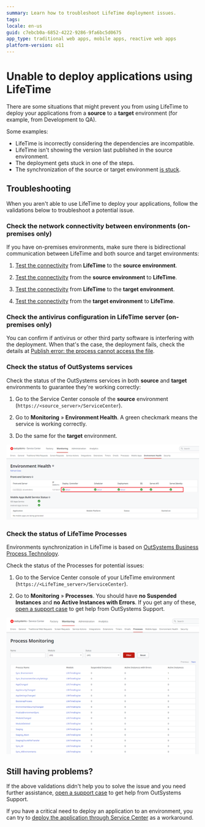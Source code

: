 ```yaml
---
summary: Learn how to troubleshoot LifeTime deployment issues.
tags:
locale: en-us
guid: c7ebcb0a-6852-4222-9286-9fa6bc5d0675
app_type: traditional web apps, mobile apps, reactive web apps
platform-version: o11
---
```

# Unable to deploy applications using LifeTime

There are some situations that might prevent you from using LifeTime to deploy your applications from a **source** to a **target** environment (for example, from Development to QA).

Some examples:

* LifeTime is incorrectly considering the dependencies are incompatible.
* LifeTime isn't showing the version last published in the source environment.
* The deployment gets stuck in one of the steps.
* The synchronization of the source or target environment [is stuck](lifetime-sync-stuck.md).

## Troubleshooting

When you aren't able to use LifeTime to deploy your applications, follow the validations below to troubleshoot a potential issue.

### Check the network connectivity between environments (on-premises only)

If you have on-premises environments, make sure there is bidirectional communication between LifeTime and both source and target environments:

1. [Test the connectivity](../../infrastructure-management/test-env-connectivity.md) from **LifeTime** to the **source environment**.

1. [Test the connectivity](../../infrastructure-management/test-env-connectivity.md) from the **source environment** to **LifeTime**.

1. [Test the connectivity](../../infrastructure-management/test-env-connectivity.md) from **LifeTime** to the **target environment**.

1. [Test the connectivity](../../infrastructure-management/test-env-connectivity.md) from the **target environment** to **LifeTime**.

### Check the antivirus configuration in LifeTime server (on-premises only)

You can confirm if antivirus or other third party software is interfering with the deployment. When that's the case, the deployment fails, check the details at [Publish error: the process cannot access the file](https://success.outsystems.com/Support/Enterprise_Customers/Troubleshooting/Publish_error%3A_the_process_cannot_access_the_file).

### Check the status of OutSystems services

Check the status of the OutSystems services in both **source** and **target** environments to guarantee they're working correctly:

1. Go to the Service Center console of the **source** environment (`https://<source_server>/ServiceCenter`).

1. Go to **Monitoring** » **Environment Health**. A green checkmark means the service is working correctly.

1. Do the same for the **target** environment.

![](images/lifetime-deploy-unable-1.png)

### Check the status of LifeTime Processes

Environments synchronization in LifeTime is based on [OutSystems Business Process Technology](https://success.outsystems.com/Documentation/11/Developing_an_Application/Use_Processes_(BPT)).

Check the status of the Processes for potential issues:

1. Go to the Service Center console of your LifeTime environment (`https://<LifeTime_server>/ServiceCenter`).

1. Go to **Monitoring** » **Processes**. You should have **no Suspended Instances** and **no Active Instances with Errors**. If you get any of these, [open a support case](https://www.outsystems.com/SupportPortal/CaseOpen/) to get help from OutSystems Support.

![LifeTime Process Monitor](images/lifetime-process-monitor-sc.png?width=1000)

## Still having problems?

If the above validations didn't help you to solve the issue and you need further assistance, [open a support case](https://www.outsystems.com/SupportPortal/CaseOpen/) to get help from OutSystems Support.

If you have a critical need to deploy an application to an environment, you can try to [deploy the application through Service Center](../deploy-apps-sc.md) as a workaround.
